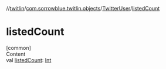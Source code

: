 //[twitlin](../../index.md)/[com.sorrowblue.twitlin.objects](../index.md)/[TwitterUser](index.md)/[listedCount](listed-count.md)



# listedCount  
[common]  
Content  
val [listedCount](listed-count.md): [Int](https://kotlinlang.org/api/latest/jvm/stdlib/kotlin/-int/index.html)  



